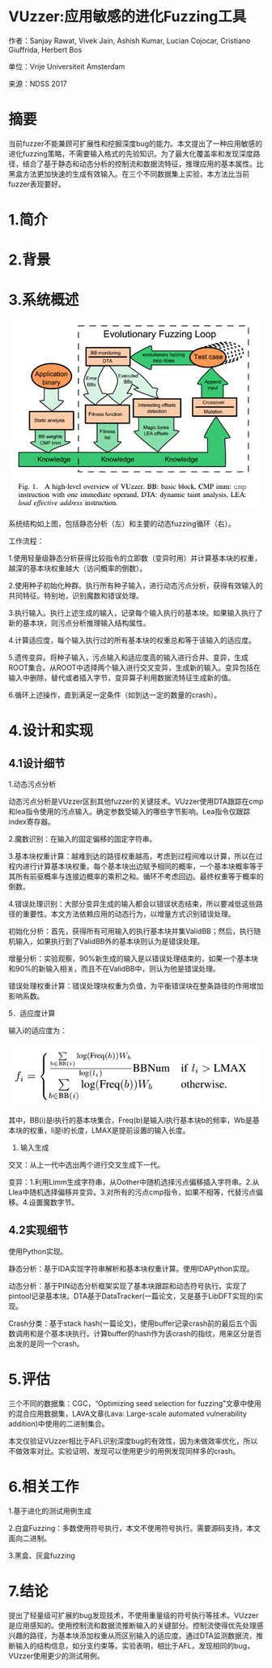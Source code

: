 VUzzer:应用敏感的进化Fuzzing工具
================================

作者：Sanjay Rawat, Vivek Jain, Ashish Kumar, Lucian Cojocar, Cristiano
Giuffrida, Herbert Bos

单位：Vrije Universiteit Amsterdam

来源：NDSS 2017

摘要
====

当前fuzzer不能兼顾可扩展性和挖掘深度bug的能力。本文提出了一种应用敏感的进化fuzzing策略，不需要输入格式的先验知识。为了最大化覆盖率和发现深度路径，结合了基于静态和动态分析的控制流和数据流特征，推理应用的基本属性。比黑盒方法更加快速的生成有效输入。在三个不同数据集上实验，本方法比当前fuzzer表现要好。

1.简介
======

2.背景
======

3.系统概述
==========

![](media/c37c99db0b83a0dcef2aa9511799d862.png)

系统结构如上图，包括静态分析（左）和主要的动态fuzzing循环（右）。

工作流程：

1.使用轻量级静态分析获得比较指令的立即数（变异时用）并计算基本块的权重，越深的基本块权重越大（访问概率的倒数）。

2.使用种子初始化种群。执行所有种子输入，进行动态污点分析，获得有效输入的共同特征。特别地，识别魔数和错误处理。

3.执行输入。执行上述生成的输入，记录每个输入执行的基本块。如果输入执行了新的基本块，则污点分析推理输入结构属性。

4.计算适应度，每个输入执行过的所有基本块的权重总和等于该输入的适应度。

5.遗传变异。将种子输入，污点输入和适应度高的输入进行合并、变异，生成ROOT集合。从ROOT中选择两个输入进行交叉变异，生成新的输入。变异包括在输入中删除，替代或者插入字节，变异算子利用数据流特征生成新的值。

6.循环上述操作，直到满足一定条件（如到达一定的数量的crash）。

4.设计和实现
============

4.1设计细节
-----------

1.动态污点分析

动态污点分析是VUzzer区别其他fuzzer的关键技术。VUzzer使用DTA跟踪在cmp和lea指令使用的污点输入。确定参数受输入的哪些字节影响。Lea指令仅跟踪index寄存器。

2.魔数识别：在输入的固定偏移的固定字符串。

3.基本块权重计算：越难到达的路径权重越高，考虑到过程间难以计算，所以在过程内进行计算基本块权重。每个基本块出边赋予相同的概率，一个基本块概率等于其所有前驱概率与连接边概率的乘积之和。循环不考虑回边。最终权重等于概率的倒数。

4.错误处理识别：大部分变异生成的输入都会以错误状态结束，所以要减低这些路径的重要性。本文方法依赖应用的动态行为，以增量方式识别错误处理。

初始化分析：首先，获得所有可用输入的执行基本块并集ValidBB；然后，执行随机输入，如果执行到了ValidBB外的基本块则认为是错误处理。

增量分析：实验观察，90%新生成的输入是以错误处理结束的，如果一个基本块和90%的新输入相关，而且不在ValidBB中，则认为他是错误处理。

错误处理权重计算：错误处理块权重为负值，为平衡错误块在整条路径的作用增加影响系数。

5．适应度计算

输入i的适应度为：

![](media/60929ecad4ab7f6d4983623b3238115d.png)

其中，BB(i)是i执行的基本块集合，Freq(b)是输入i执行基本块b的频率，Wb是基本块的权重，li是i的长度，LMAX是提前设置的输入长度。

1.  输入生成

交叉：从上一代中选出两个进行交叉生成下一代。

变异：1.利用Limm生成字符串，从Oother中随机选择污点偏移插入字符串。2.从Llea中随机选择偏移并变异。3.对所有的污点cmp指令，如果不相等，代替污点偏移。4.设置魔数字节。

4.2实现细节
-----------

使用Python实现。

静态分析：基于IDA实现字符串解析和基本块权重计算。使用IDAPython实现。

动态分析：基于PIN动态分析框架实现了基本块跟踪和动态符号执行。实现了pintool记录基本块。DTA基于DataTracker(一篇论文，又是基于LibDFT实现的)实现。

Crash分类：基于stack
hash(一篇论文)，使用buffer记录crash前的最后五个函数调用和是个基本块执行。计算buffer的hash作为该crash的指纹，用来区分是否出发的是同一个crash。

5.评估
======

三个不同的数据集：CGC，“Optimizing seed selection for
fuzzing”文章中使用的混合应用数据集，LAVA文章(Lava: Large-scale automated
vulnerability addition)中使用的二进制集合。

本文仅验证VUzzer相比于AFL识别深度bug的有效性，因为未做效率优化，所以不做效率对比。实验证明，发现可以使用更少的用例发现同样多的crash。

6.相关工作
==========

1.基于进化的测试用例生成

2.白盒Fuzzing：多数使用符号执行，本文不使用符号执行。需要源码支持，本文面向二进制。

3.黑盒、灰盒fuzzing

7.结论
======

提出了轻量级可扩展的bug发现技术，不使用重量级的符号执行等技术。VUzzer是应用感知的。使用控制流和数据流推断输入的关键部分。控制流使得优先处理感兴趣的路径，为基本块添加权重从而区别输入的适应度。通过DTA监测数据流，推断输入的结构信息，如分支约束等。实验表明，相比于AFL，发现相同的bug，VUzzer使用更少的测试用例。
